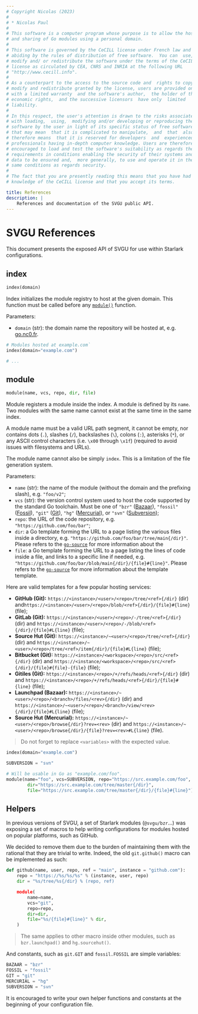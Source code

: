 ```yaml
---
# Copyright Nicolas (2023)
#
# * Nicolas Paul
#
# This software is a computer program whose purpose is to allow the hosting
# and sharing of Go modules using a personal domain.
#
# This software is governed by the CeCILL license under French law and
# abiding by the rules of distribution of free software.  You can  use, 
# modify and/ or redistribute the software under the terms of the CeCILL
# license as circulated by CEA, CNRS and INRIA at the following URL
# "http://www.cecill.info". 
#
# As a counterpart to the access to the source code and  rights to copy,
# modify and redistribute granted by the license, users are provided only
# with a limited warranty  and the software's author,  the holder of the
# economic rights,  and the successive licensors  have only  limited
# liability. 
#
# In this respect, the user's attention is drawn to the risks associated
# with loading,  using,  modifying and/or developing or reproducing the
# software by the user in light of its specific status of free software,
# that may mean  that it is complicated to manipulate,  and  that  also
# therefore means  that it is reserved for developers  and  experienced
# professionals having in-depth computer knowledge. Users are therefore
# encouraged to load and test the software's suitability as regards their
# requirements in conditions enabling the security of their systems and/or 
# data to be ensured and,  more generally, to use and operate it in the 
# same conditions as regards security.
#
# The fact that you are presently reading this means that you have had
# knowledge of the CeCILL license and that you accept its terms.

title: References
description: |
    References and documentation of the SVGU public API.
---
```


# SVGU References

This document presents the exposed API of SVGU for use within Starlark
configurations.

## index

```python
index(domain)
```

Index initializes the module registry to host at the given domain.
This function must be called before any [`module()`](#module) function.

Parameters:

- `domain` (str): the domain name the repository will be hosted at, e.g.
  [go.nc0.fr](https://go.nc0.fr).

```python
# Modules hosted at example.com`
index(domain="example.com")

# ...
```

## module

```python
module(name, vcs, repo, dir, file)
```

Module registers a module inside the index. A module is defined by its `name`.
Two modules with the same name cannot exist at the same time in the same index.

A module name must be a valid URL path segment, it cannot be empty, nor
contains dots (`.`), slashes (`/`), backslashes (`\`), colons (`:`),
asterisks (`*`), or any ASCII control characters (i.e. `\x00` through `\x1f`)
(required to avoid issues with filesystems and URLs).

The module name cannot also be simply `index`. This is a limitation of the
file generation system.

Parameters:

- `name` (str): the name of the module (without the domain and the prefixing
  slash), e.g. `"foo/v2"`;
- `vcs` (str): the version control system used to host the code supported by
  the standard Go toolchain. Must be one of `"bzr"` ([Bazaar][bzr]), `"fossil"`
  ([Fossil][fossil]), `"git"` ([Git][git]), `"hg"` ([Mercurial][hg]), or
  `"svn"` ([Subversion][svn]);
- `repo`: the URL of the code repository, e.g. `"https://github.com/foo/bar"`;
- `dir`: a Go template forming the URL to a page listing the various files
  inside a directory, e.g. `"https://github.com/foo/bar/tree/main{/dir}"`.
  Please refers to the [`go-source`][go-source] for more information about the
 - `file`: a Go template forming the URL to a page listing the lines of code
  inside a file, and links to a specific line if needed, e.g. 
  `"https://github.com/foo/bar/blob/main{/dir}/{file}#{line}"`. Please refers to
  the [`go-source`][go-source] for more information about the
  template template.

[go-source]: https://github.com/golang/gddo/wiki/Source-Code-Links
[bzr]: https://www.gnu.org/software/bazaar/
[fossil]: https://www2.fossil-scm.org/home/doc/trunk/www/index.wiki
[git]: https://git-scm.com
[hg]: https://www.mercurial-scm.org
[svn]: https://subversion.apache.org

Here are valid templates for a few popular hosting services:

- **GitHub (Git):** `https://<instance>/<user>/<repo>/tree/<ref>{/dir}` (dir)
  and`https://<instance>/<user>/<repo>/blob/<ref>{/dir}/{file}#{line}` (file);
- **GitLab (Git):** `https://<instance>/<user>/<repo>/-/tree/<ref>{/dir}` (dir)
  and `https://<instance>/<user>/<repo>/-/blob/<ref>{/dir}/{file}#L{line}`
  (file);
- **Source Hut (Git):** `https://<instance>/~<user>/<repo>/tree/<ref>{/dir}`
  (dir) and
  `https://<instance>/~<user>/<repo>/tree/<ref>/item{/dir}/{file}#L{line}`
  (file);
- **Bitbucket (Git):** `https://<instance>/<workspace>/<repo>/src/<ref>{/dir}`
  (dir) and
  `https://<instance/<workspace>/<repo>/src/<ref>{/dir}/{file}#{file}-{file}`
  (file);
- **Gitiles (Git):** `https://<instance>/<repo>/+/refs/heads/<ref>{/dir}` (dir)
  and `https://<instance>/<repo>/+/refs/heads/<ref>{/dir}/{file}#{line}` (file);
- **Launchpad (Bazaar):**
  `https://<instance>/~<user>/<repo>/<branch>/files/<rev>{/dir}` (dir) and
  `https://<instance>/~<user>/<repo>/<branch>/view/<rev>{/dir}/{file}#L{line}`
  (file);
- **Source Hut (Mercurial):**
  `https://<instance>/~<user>/<repo>/browse{/dir}?rev=<rev>` (dir) and
  `https://<instance>/~<user>/<repo>/browse{/dir}/{file}?rev=<rev>#L{line}`
  (file).

> Do not forget to replace `<variables>` with the expected value.

```python
index(domain="example.com")

SUBVERSION = "svn"

# Will be usable in Go as "example.com/foo".
module(name="foo", vcs=SUBVERSION, repo="https://src.example.com/foo",
        dir="https://src.example.com/tree/master{/dir}",
        file="https://src.example.com/tree/master{/dir}/{file}#{line}")
```

## Helpers

In previous versions of SVGU, a set of Starlark modules (`@svgu/bzr`...) was
exposing a set of macros to help writing configurations for modules hosted
on popular platforms, such as GitHub.

We decided to remove them due to the burden of maintaining them with the
rational that they are trivial to write. Indeed, the old `git.github()` macro
can be implemented as such:

```python
def github(name, user, repo, ref = "main", instance = "github.com"):
    repo = "https://%s/%s/%s" % (instance, user, repo)
    dir = "%s/tree/%s{/dir} % (repo, ref)

    module(
        name=name,
        vcs="git",
        repo=repo,
        dir=dir,
        file="%s/{file}#{line}" % dir,
    )
```

> The same applies to other macro inside other modules, such as
>`bzr.launchpad()` and `hg.sourcehut()`.

And constants, such as `git.GIT` and `fossil.FOSSIL` are simple variables:

```python
BAZAAR = "bzr"
FOSSIL = "fossil"
GIT = "git"
MERCURIAL = "hg"
SUBVERSION = "svn"
```

It is encouraged to write your own helper functions and constants at the
beginning of your configuration file.

